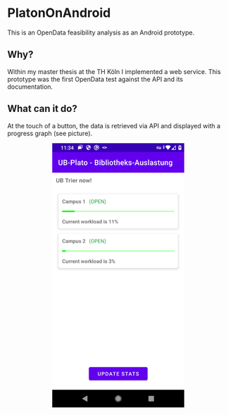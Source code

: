 # PlatonOnAndroid

This is an OpenData feasibility analysis as an Android prototype.

## Why?

Within my master thesis at the TH Köln I implemented a web service. This prototype was the first
OpenData test against the API and its documentation.

## What can it do?

At the touch of a button, the data is retrieved via API and displayed with a progress graph (see
picture).

<div align="center">
  <img align="center" src="misc/PlatoOnAndroid-Screenshot.png" width="300"/>
</div>